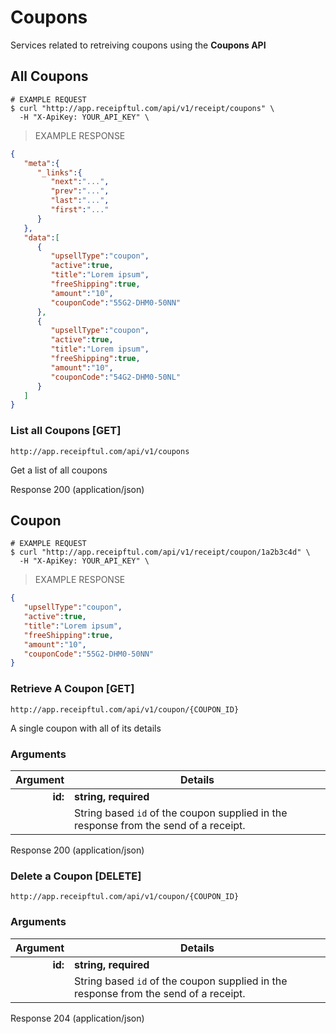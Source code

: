 # Coupons
Services related to retreiving coupons using the **Coupons API**

## All Coupons

```shell
# EXAMPLE REQUEST
$ curl "http://app.receipftul.com/api/v1/receipt/coupons" \
  -H "X-ApiKey: YOUR_API_KEY" \
```

> EXAMPLE RESPONSE

```json
{
   "meta":{
      "_links":{
         "next":"...",
         "prev":"...",
         "last":"...",
         "first":"..."
      }
   },
   "data":[
      {
         "upsellType":"coupon",
         "active":true,
         "title":"Lorem ipsum",
         "freeShipping":true,
         "amount":"10",
         "couponCode":"55G2-DHM0-50NN"
      },
      {
         "upsellType":"coupon",
         "active":true,
         "title":"Lorem ipsum",
         "freeShipping":true,
         "amount":"10",
         "couponCode":"54G2-DHM0-50NL"
      }
   ]
}
```

### List all Coupons [GET]

`http://app.receipftul.com/api/v1/coupons`

Get a list of all coupons

<aside class="success">
Response 200 (application/json)
</aside>

## Coupon

```shell
# EXAMPLE REQUEST
$ curl "http://app.receipftul.com/api/v1/receipt/coupon/1a2b3c4d" \
  -H "X-ApiKey: YOUR_API_KEY" \
```

> EXAMPLE RESPONSE

```json
{
   "upsellType":"coupon",
   "active":true,
   "title":"Lorem ipsum",
   "freeShipping":true,
   "amount":"10",
   "couponCode":"55G2-DHM0-50NN"
}
```

### Retrieve A Coupon [GET]

`http://app.receipftul.com/api/v1/coupon/{COUPON_ID}`

A single coupon with all of its details

### Arguments

|Argument|Details|
|-------:|-----------|
|**id:**|**string, required**|
||String based `id` of the coupon supplied in the response from the send of a receipt.| 

<aside class="success">
Response 200 (application/json)
</aside>

### Delete a Coupon [DELETE]

`http://app.receipftul.com/api/v1/coupon/{COUPON_ID}`

### Arguments

|Argument|Details|
|-------:|-----------|
|**id:**|**string, required**|
||String based `id` of the coupon supplied in the response from the send of a receipt.| 

<aside class="success">
Response 204 (application/json)
</aside>
